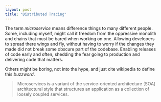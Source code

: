 ```yaml
---
layout: post
title: "Distributed Tracing"
---
```


The term _microservice_ means difference things to many different people.
Some, including myself, might call it freedom from the oppressive monolith and chains that must be bared when working on one.
Allowing developers to spread there wings and fly, without having to worry if the changes they made did not break some obscure part of the codebase.
Enabling releases of code early and often, shedding the fear going to production and delivering code that matters.

Others might be boring, not into the hype, and just cite wikipedia to define this _buzzword_.

>Microservices is a variant of the service-oriented architecture (SOA) architectural style that structures an application as a collection of loosely coupled services.
